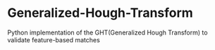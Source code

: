 # Generalized-Hough-Transform
Python implementation of the GHT(Generalized Hough Transform) to validate feature-based matches
